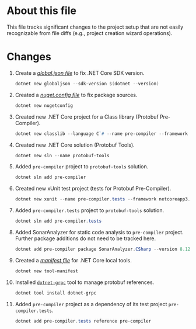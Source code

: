 # About this file
This file tracks significant changes to the project setup that are not easily recognizable from file diffs (e.g., project creation wizard operations).

# Changes
1. Create a *[global.json file](https://docs.microsoft.com/en-us/dotnet/core/tools/global-json?tabs=netcore3x)* to fix .NET Core SDK version.

    ```powershell
    dotnet new globaljson --sdk-version $(dotnet --version)
    ```

2. Created a *[nuget.config file](https://docs.microsoft.com/en-us/nuget/reference/nuget-config-file)* to fix package sources.

    ```powershell
    dotnet new nugetconfig
    ```

3. Created new .NET Core project for a Class library (Protobuf Pre-Compiler).

    ```powershell
    dotnet new classlib --language C`# --name pre-compiler --framework netcoreapp3.1 --output pre-compiler
    ```

4. Created new .NET Core solution (Protobuf Tools).

    ```powershell
    dotnet new sln --name protobuf-tools
    ```

5. Added `pre-compiler` project to `protobuf-tools` solution.

    ```powershell
    dotnet sln add pre-compiler
    ```

6. Created new xUnit test project (tests for Protobuf Pre-Compiler).

    ```powershell
    dotnet new xunit --name pre-compiler.tests --framework netcoreapp3.1 --output pre-compiler.tests
    ```

7. Added `pre-compiler.tests` project to `protobuf-tools` solution.

    ```powershell
    dotnet sln add pre-compiler.tests
    ```

8. Added SonarAnalyzer for static code analysis to `pre-compiler` project. Further package additions do not need to be tracked here.

    ```powershell
    dotnet add pre-compiler package SonarAnalyzer.CSharp --version 8.12.0.21095
    ```

9. Created a *[manifest file](https://docs.microsoft.com/en-us/dotnet/core/tools/local-tools-how-to-use)* for .NET Core local tools.

    ```powershell
    dotnet new tool-manifest
    ```

10. Installed [`dotnet-grpc`](https://docs.microsoft.com/en-us/aspnet/core/grpc/dotnet-grpc?view=aspnetcore-3.1) tool to manage protobuf references.

    ```powershell
    dotnet tool install dotnet-grpc
    ```

11. Added `pre-compiler` project as a dependency of its test project `pre-compiler.tests`.

    ```powershell
    dotnet add pre-compiler.tests reference pre-compiler
    ```


